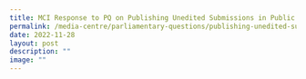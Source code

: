 ```yaml
---
title: MCI Response to PQ on Publishing Unedited Submissions in Public Consultations
permalink: /media-centre/parliamentary-questions/publishing-unedited-submissions-in-public-consultations/
date: 2022-11-28
layout: post
description: ""
image: ""
---
```

